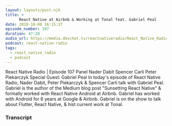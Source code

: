 ```yaml
---
layout: layouts/post.njk
title: >
      React Native at Airbnb & Working at Tonal feat. Gabriel Peal
date: 2018-10-08 16:15:27
episode_number: 107
duration: 47:28
audio_url: https://media.devchat.tv/reactnativeradio/React_Native_Radio_Episode_107.mp3
podcast: react-native-radio
tags: 
  - react_native_radio
  - podcast
---
```


React Native Radio | Episode 107 Panel Nader Dabit Spencer Carli Peter Piekarczyk Special Guest: Gabriel Peal In today's episode of React Native Radio, Nader Dabit, Peter&nbsp;Piekarczyk &&nbsp;Spencer Carli talk with Gabriel Peal. Gabriel is the author of the Medium blog post "Sunsetting React Native" & formally worked with React Native Android at Airbnb. Gabriel has worked with Android for 6 years at Google & Airbnb. Gabriel is on the show to talk about Flutter, React Native, & hist current work at Tonal.



### Transcript


